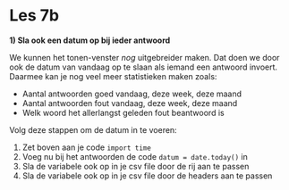# Les 7b

**1) Sla ook een datum op bij ieder antwoord**&#x20;

We kunnen het tonen-venster _nog_ uitgebreider maken. Dat doen we door ook de datum van vandaag op te slaan als iemand een antwoord invoert. Daarmee kan je nog veel meer statistieken maken zoals:

* Aantal antwoorden goed vandaag, deze week, deze maand
* Aantal antwoorden fout vandaag, deze week, deze maand
* Welk woord het allerlangst geleden fout beantwoord is&#x20;

Volg deze stappen om de datum in te voeren:

1. Zet boven aan je code `import time`
2. Voeg nu bij het antwoorden de code `datum = date.today()` in
3. Sla de variabele ook op in je csv file door de rij aan te passen
4. Sla de variabele ook op in je csv file door de headers aan te passen
